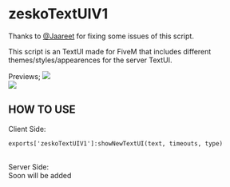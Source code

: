 # zeskoTextUIV1

Thanks to <a href="https://github.com/Jaareet" target="_blank">@Jaareet</a> for fixing some issues of this script.

This script is an TextUI made for FiveM that includes different themes/styles/appearences for the server TextUI.

Previews; 
<img src="https://forum.cfx.re/uploads/default/original/4X/4/1/3/413aa6185743f699a8cc131107ee3b41b758857a.png" />
<br>
<img src="https://forum.cfx.re/uploads/default/original/4X/0/8/8/088e1b445b2bb30091dd79fbd46d1a1eca07e127.png" />

## **HOW TO USE**
Client Side:<br>
```
exports['zeskoTextUIV1']:showNewTextUI(text, timeouts, type)
```
<br>
Server Side:<br>
Soon will be added
